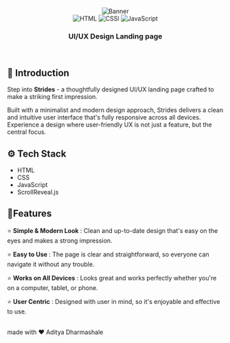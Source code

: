 <div align="center">

<br/>
<img src=" " alt="Banner"/>

<br/>

<div>

<img src="https://img.shields.io/badge/HTML-100000?style=for-the-badge&logo=HTML5&logoColor=white&labelColor=e34c26&color=e34c26" alt="HTML">
<img src="https://img.shields.io/badge/CSS-100000?style=for-the-badge&logo=CSS&logoColor=white&labelColor=264de4&color=264de4" alt="CSS">l
<img src="https://img.shields.io/badge/JavaScript-F7DF1E?style=for-the-badge&logo=JavaScript&logoColor=white" alt="JavaScript">

</div>

<h3 align="center">UI/UX Design Landing page</h3>
</div>
<br/>
 
## <a name="introduction">🤖 Introduction</a>
Step into **Strides** - a thoughtfully designed UI/UX landing page crafted to make a striking first impression.

Built with a minimalist and modern design approach, Strides delivers a clean and intuitive user interface that's fully responsive across all devices. Experience a design where user-friendly UX is not just a feature, but the central focus.

## <a name="tech-stack">⚙️ Tech Stack</a>

- HTML
- CSS
- JavaScript
- ScrollReveal.js

## <a name="features">🔋Features</a>

⭐ **Simple & Modern Look** : Clean and up-to-date design that's easy on the eyes and makes a strong impression.

⭐ **Easy to Use** : The page is clear and straightforward, so everyone can navigate it without any trouble.

⭐ **Works on All Devices** : Looks great and works perfectly whether you're on a computer, tablet, or phone.

⭐ **User Centric** : Designed with user in mind, so it's enjoyable and effective to use.

<br/>
<span>made with ❤️ Aditya Dharmashale</span>
